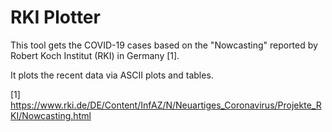 # RKI Plotter

This tool gets the COVID-19 cases based on the "Nowcasting" reported by
Robert Koch Institut (RKI) in Germany [1].

It plots the recent data via ASCII plots and tables.

[1] https://www.rki.de/DE/Content/InfAZ/N/Neuartiges_Coronavirus/Projekte_RKI/Nowcasting.html
